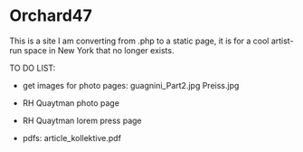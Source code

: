 # Orchard47

This is a site I am converting from .php to a static page, it is for a cool artist-run space in New York that no longer exists.


TO DO LIST:

- get images for photo pages:
    guagnini_Part2.jpg  Preiss.jpg

- RH Quaytman photo page

- RH Quaytman lorem press page

- pdfs:
    article_kollektive.pdf

